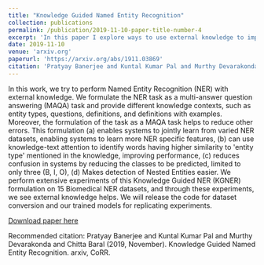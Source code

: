 ```yaml
---
title: "Knowledge Guided Named Entity Recognition"
collection: publications
permalink: /publication/2019-11-10-paper-title-number-4
excerpt: 'In this paper I explore ways to use external knowledge to improve Named Entity Recognition in BioMedical texts.'
date: 2019-11-10
venue: 'arxiv.org'
paperurl: 'https://arxiv.org/abs/1911.03869'
citation: 'Pratyay Banerjee and Kuntal Kumar Pal and Murthy Devarakonda and Chitta Baral (2019, November). Knowledge Guided Named Entity Recognition. arxiv, CoRR.'
---
```

In this work, we try to perform Named Entity Recognition (NER) with external knowledge. We formulate the NER task as a multi-answer question answering (MAQA) task and provide different knowledge contexts, such as entity types, questions, definitions, and definitions with examples. Moreover, the formulation of the task as a MAQA task helps to reduce other errors. This formulation (a) enables systems to jointly learn from varied NER datasets, enabling systems to learn more NER specific features, (b) can use knowledge-text attention to identify words having higher similarity to 'entity type' mentioned in the knowledge, improving performance, (c) reduces confusion in systems by reducing the classes to be predicted, limited to only three (B, I, O), (d) Makes detection of Nested Entities easier. We perform extensive experiments of this Knowledge Guided NER (KGNER) formulation on 15 Biomedical NER datasets, and through these experiments, we see external knowledge helps. We will release the code for dataset conversion and our trained models for replicating experiments. 

[Download paper here](https://arxiv.org/abs/1911.03869)

Recommended citation: Pratyay Banerjee and Kuntal Kumar Pal and Murthy Devarakonda and Chitta Baral (2019, November). Knowledge Guided Named Entity Recognition. arxiv, CoRR.